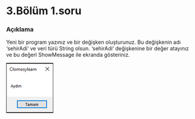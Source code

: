 # 3.Bölüm 1.soru

### Açıklama
Yeni bir program yazınız ve bir değişken oluşturunuz. Bu değişkenin adı ‘sehirAdi’ ve veri türü String olsun. ‘sehirAdi’ değişkenine bir değer atayınız ve bu değeri ShowMessage ile ekranda gösteriniz.

![Bolum 3-Soru 1](Bolum3_1.png)